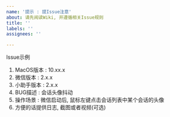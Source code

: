 ```yaml
---
name: '提示 : 提Issue注意'
about: 请先阅读Wiki, 并遵循相关Issue规则
title: ''
labels: ''
assignees: ''

---
```

Issue示例
1. MacOS版本 : 10.xx.x
2. 微信版本 : 2.x.x
3. 小助手版本 : 2.x.x
4. BUG描述 : 会话头像抖动
5. 操作场景 : 微信启动后, 鼠标左键点击会话列表中某个会话的头像
6. 方便的话提供日志, 截图或者视频(可选)
